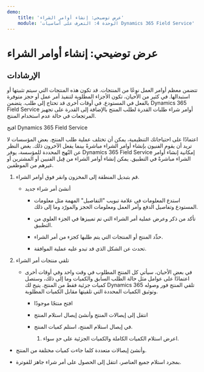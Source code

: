 ```yaml
---
demo:
    title: 'عرض توضيحي: إنشاء أوامر الشراء'
    module: 'الوحدة 4: التعرف على أساسيات Dynamics 365 Field Service'
---
```


# عرض توضيحي: إنشاء أوامر الشراء

## الإرشادات

تتضمن معظم أوامر العمل نوعًا من المنتجات. قد تكون هذه المنتجات التي سيتم تثبيتها أو استبدالها. في كثير من الأحيان، تكون الأجزاء المطلوبة لتنفيذ أمر عمل أو حجز متوفرة بالفعل في المستودع. في أوقات أخرى قد تحتاج إلى طلب. يتضمن Dynamics 365 Field Service أوامر شراء طلبات القدرة لطلب المنتج بالإضافة إلى القدرة على تجهيز المرتجعات في حالة عدم استخدام المنتج. 

 

افتح Dynamics 365 Field Service 

 

اعتمادًا على احتياجاتك التنظيمية، يمكن أن تختلف عملية طلب المنتج. بعض المؤسسات لا تريد أن يقوم الفنيون بإنشاء أوامر الشراء مباشرةً بينما يفعل الآخرون ذلك. بغض النظر عن النُهج المحددة للمؤسسة، يوفر Dynamics 365 Field Service إمكانية إنشاء أوامر الشراء مباشرةً في التطبيق. يمكن إنشاء أوامر الشراء من قِبل الفنيين أو المشترين أو غيرهم من الموظفين. 

1. قم بتبديل المنطقة إلى المخزون وانقر فوق أوامر الشراء.

	- أنشئ أمر شراء جديد

		- استدع المعلومات في علامة تبويب "التفاصيل" المهمة مثل معلومات المستودع وتفاصيل الدفع وأمر العمل ومعلومات الحجز والمورّد وما إلى ذلك. 

		- تأكد من ذكر وعرض عملية أمر الشراء التي تم تمييزها في الجزء العلوي من التطبيق. 

		- حدِّد المنتج أو المنتجات التي يتم طلبها كجزء من أمر الشراء. 

		- تحدث عن الشكل الذي قد تبدو عليه عملية الموافقة.

2. تلقي منتجات أمر الشراء

	- في بعض الأحيان، سيأتي كل المنتج المطلوب في وقت واحد وفي أوقات أخرى اعتمادًا على عوامل مثل حالة الطلب السابق والكميات وما إلى ذلك، وستصل كميات جزئية فقط من المنتج. يتيح لك Dynamics 365 تلقي المنتج فور وصوله وتوثيق الكميات المحددة التي تلقيتها مقابل الكميات المطلوبة. 

		- افتح منتجًا موجودًا

		- انتقل إلى إيصالات المنتج وأنشئ إيصال استلام المنتج

		- في إيصال استلام المنتج، استلم كميات المنتج. 

			1. اعرض استلام الكميات الكاملة والكميات الجزئية على حدٍ سواء. 

- وأنشئ إيصالات متعددة كلما جاءت كميات مختلفة من المنتج. 

- بمجرد استلام جميع العناصر، انتقل إلى الحصول على أمر شراء جاهز للفوترة. 
